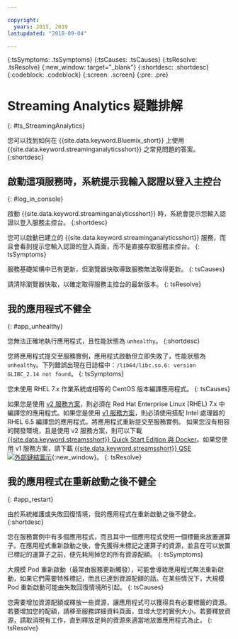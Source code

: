 ```yaml
---

copyright:
  years: 2015, 2019
lastupdated: "2018-09-04"

---
```


<!-- Attribute definitions -->
{:tsSymptoms: .tsSymptoms}
{:tsCauses: .tsCauses}
{:tsResolve: .tsResolve}
{:new_window: target="_blank"}
{:shortdesc: .shortdesc}
{:codeblock: .codeblock}
{:screen: .screen}
{:pre: .pre}

# Streaming Analytics 疑難排解
{: #ts_StreamingAnalytics}

您可以找到如何在 {{site.data.keyword.Bluemix_short}} 上使用 {{site.data.keyword.streaminganalyticsshort}} 之常見問題的答案。
{:shortdesc}

## 啟動這項服務時，系統提示我輸入認證以登入主控台
{: #log_in_console}

啟動 {{site.data.keyword.streaminganalyticsshort}} 時，系統會提示您輸入認證以登入服務主控台。
{:shortdesc}

您可以啟動已建立的 {{site.data.keyword.streaminganalyticsshort}} 服務，而且會看到提示您輸入認證的登入頁面，而不是直接存取服務主控台。
{: tsSymptoms}

服務基礎架構中已有更新，但瀏覽器快取導致服務無法取得更新。
{: tsCauses}

請清除瀏覽器快取，以確定取得服務主控台的最新版本。
{: tsResolve}

## 我的應用程式不健全
{: #app_unhealthy}

您無法正確地執行應用程式，且性能狀態為 `unhealthy`。
{:shortdesc}

您將應用程式提交至服務實例，應用程式啟動但立即失敗了，性能狀態為 `unhealthy`。下列錯誤出現在日誌檔中：`/lib64/libc.so.6: version GLIBC_2.14 not found`。
{: tsSymptoms}

您未使用 RHEL 7.x 作業系統或相等的 CentOS 版本編譯應用程式。
{: tsCauses}

如果您是使用 [v2 服務方案](/docs/services/StreamingAnalytics?topic=StreamingAnalytics-service_plans#service_plans)，則必須在 Red Hat Enterprise Linux (RHEL) 7.x 中編譯您的應用程式。如果您是使用 [v1 服務方案](/docs/services/StreamingAnalytics?topic=StreamingAnalytics-service_plans#service_plans)，則必須使用搭配 Intel 處理器的 RHEL 6.5 編譯您的應用程式。將應用程式重新提交至服務實例。
如果您沒有相容的開發環境，且是使用 v2 服務方案，則可以下載 [{{site.data.keyword.streamsshort}} Quick Start Edition 與 Docker](https://www-01.ibm.com/marketing/iwm/iwm/web/preLogin.do?source=swg-ibmistvi)。如果您使用 v1 服務方案，請下載 [{{site.data.keyword.streamsshort}} QSE ![外部鏈結圖示](../../icons/launch-glyph.svg "外部鏈結圖示")](http://ibmstreams.github.io/streamsx.documentation/docs/4.3/qse-intro/){:new_window}。
{: tsResolve}

## 我的應用程式在重新啟動之後不健全
{: #app_restart}

由於系統維護或失敗回復情境，我的應用程式在重新啟動之後不健全。
{:shortdesc}

您在服務實例中有多個應用程式，而且其中一個應用程式使用一個標籤來放置運算子。在應用程式重新啟動之後，會先獲得未標記之運算子的資源，並且在可以放置已標記的運算子之前，便先耗用掉您的所有資源配額。
{: tsSymptoms}

大規模 Pod 重新啟動（最常由服務更新觸發），可能會導致應用程式無法重新啟動，如果它們需要特殊標記，而且已達到資源配額的話。在某些情況下，大規模 Pod 重新啟動可能由失敗回復情境所引起。
{: tsCauses}

您需要增加資源配額或釋放一些資源，讓應用程式可以獲得具有必要標籤的資源。若要增加您的配額，請移至服務詳細資料頁面，並增大您的實例大小。若要釋放資源，請取消現有工作，直到釋放足夠的資源來適當地放置應用程式為止。
{: tsResolve}
